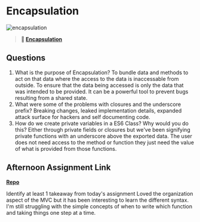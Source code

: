 # Encapsulation

![encapsulation](https://bcw.blob.core.windows.net/public/img/journals/5838157482080222)

> **📖 [Encapsulation](https://codeworksacademy.com/fs-student-guide/resources/wk3/02-Encapsulation)**

## Questions

1. What is the purpose of Encapsulation?
To bundle data and methods to act on that data where the access to the data is inaccessable from outside. To ensure that the data being accessed is only the data that was intended to be provided. It can be a powerful tool to prevent bugs resulting from a shared state.
2. What were some of the problems with closures and the underscore prefix?
Breaking changes, leaked implementation details, expanded attack surface for hackers and self documenting code.
3. How do we create private variables in a ES6 Class? Why would you do this?
Either through private fields or closures but we've been signifying private functions with an underscore above the exported data.  The user does not need access to the method or function they just need the value of what is provided from those functions.
## Afternoon Assignment Link

**[Repo](https://github.com/bcrossley712/Vending-Machine)**

Identify at least 1 takeaway from today's assignment
Loved the organization aspect of the MVC but it has been interesting to learn the different syntax. I'm still struggling with the simple concepts of when to write which function and taking things one step at a time.